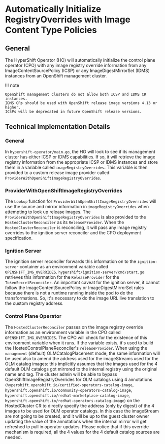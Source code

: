 # Automatically Initialize RegistryOverrides with Image Content Type Policies
## General
The HyperShift Operator (HO) will automatically initialize the control plane operator (CPO) with any image registry override information from any ImageContentSourcePolicy (ICSP) or any ImageDigestMirrorSet (IDMS) instances from an OpenShift management cluster.

!!! note

    OpenShift management clusters do not allow both ICSP and IDMS CR instances.
    IDMS CRs should be used with OpenShift release image versions 4.13 or higher.
    ICSPs will be deprecated in future OpenShift release versions.

## Technical Implementation Details
### General
In `hypershift-operator/main.go`, the HO will look to see if its management cluster has either ICSP or IDMS capabilities. If so, it will retrieve the image registry information from the appropriate ICSP or IDMS instances and store them in a variable called `imageRegistryOverrides`. This variable is then provided to a custom release image provider called `ProviderWithOpenShiftImageRegistryOverrides`.

### ProviderWithOpenShiftImageRegistryOverrides
The `Lookup` function for `ProviderWithOpenShiftImageRegistryOverrides` will use the source and mirror information in `imageRegistryOverrides` when attempting to look up release images.
The `ProviderWithOpenShiftImageRegistryOverrides` is also provided to the `HostedClusterReconciler` as its `ReleaseProvider`. When the `HostedClusterReconciler` is reconciling, it will pass any image registry overrides to the ignition server reconciler and the CPO deployment specification.

### Ignition Server
The ignition server reconciler forwards this information on to the `ignition-server` container as an environment variable called `OPENSHIFT_IMG_OVERRIDES`. `hypershift/ignition-server/cmd/start.go` retrieves this information for the `ReleaseProvider` for the `TokenSecretReconciler`. An important caveat for the ignition server, it cannot follow the ImageContentSourcePolicy or ImageDigestMirrorSet rules because there is not a runtime running inside the pod to do the transformations. So, it's necessary to do the image URL live translation to the custom registry address.

### Control Plane Operator
The `HostedClusterReconciler` passes on the image registry override information as an environment variable in the CPO called `OPENSHIFT_IMG_OVERRIDES`. The CPO will check for the existence of this environment variable when it runs. If the variable exists, it's used to build the HostedControlPlaneReconciler's `releaseProvider`.
When using the `management` (default) OLMCatalogPlacement mode, the same information will be used also to amend the address used for the imageStreams used for the OLM catalog images: this implicitly assumes that the images used for
the 4 default OLM catalogs got mirrored to the internal registry using the original name and tag.
The cluster admin will be able to bypass OpenShiftImageRegistryOverrides for OLM catalogs using 4 annotations (`hypershift.openshift.io/certified-operators-catalog-image`, `hypershift.openshift.io/community-operators-catalog-image`, `hypershift.openshift.io/redhat-marketplace-catalog-image`, `hypershift.openshift.io/redhat-operators-catalog-image`) on the HostedCluster CR to directly specify the address (only by digest) of the 4 images to be used for OLM operator catalogs.
In this case the imageStream are not going to be created, and it will be up to the guest cluster owner updating the value of the annotations when the internal mirror will get refreshed to pull in operator updates.
Please notice that if this override mechanism is required, all the 4 values for the 4 default catalog sources are needed.